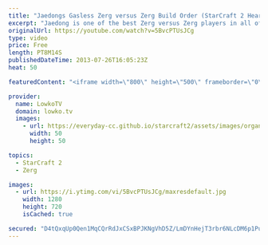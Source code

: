 ```yaml
---
title: "Jaedongs Gasless Zerg versus Zerg Build Order (StarCraft 2 Heart of the Swarm)"
excerpt: "Jaedong is one of the best Zerg versus Zerg players in all of a StarCraft. Period. Also in StarCraft 2: Heart of the Swarm. He's been doing amazing in this matchup for years and years, and we obviously need to figure out why and what is so good.  9 Overlord 15 Hatchery 16 Spawning Pool 17 Overlord When"
originalUrl: https://youtube.com/watch?v=5BvcPTUsJCg
type: video
price: Free
length: PT8M14S
publishedDateTime: 2013-07-26T16:05:23Z
heat: 50

featuredContent: "<iframe width=\"800\" height=\"500\" frameborder=\"0\" src=\"https://www.youtube.com/embed/5BvcPTUsJCg\" allow=\"accelerometer; autoplay; encrypted-media; gyroscope; picture-in-picture\" allowfullscreen></iframe>"

provider:
  name: LowkoTV
  domain: lowko.tv
  images:
    - url: https://everyday-cc.github.io/starcraft2/assets/images/organizations/lowko.tv-50x50.jpg
      width: 50
      height: 50

topics:
  - StarCraft 2
  - Zerg

images:
  - url: https://i.ytimg.com/vi/5BvcPTUsJCg/maxresdefault.jpg
    width: 1280
    height: 720
    isCached: true

secured: "D4tQxqUp0Qen1MqCQrRdJxCSxBPJKNgVhD5Z/LmDYnHejT3rbr6NLcDM6p1PuEgy8KoF5CvkD8CP57HfKVVcPLaawCFbuZbMfxbblFK0s37CrqOm6yfav1bfT7WQfyyX//VLemRrd2f15urDqR+Tc36Wl2PZPgIJxL05MAw376W6GTutfeYcqGmdzM22IO9eyNUwlEXQMynBogV84bsEqyTd6mq6l2z3AX4zmTYDCQiZam+8hrsN4Rpc7zoIjxZRg46EXX5weLQWhdLaDALtlSmcqCh40hV3cLl4QLDPSd/rfi5BoDBSJna5KcJ/SvbWG84LbOJU3/ujWQ8ZlS710z2p/BA5tXZLFRBuw1EHGFCJzs8Q/W/DUTSx1SodYepPZtMuXIdt6RXGj7+HdG3AptGMB5B1DOf+wdJTDqFBexw=;CCI4Y4BSwN6ZwmJUlYHkfg=="
---
```


